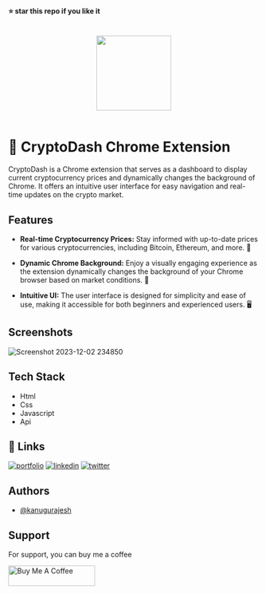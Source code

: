 #### ⭐ star this repo if you like it
<br>
<div align="center">
  <img src="https://github.com/kanugurajesh/Chrome-Extension-Dashboard/assets/120458029/239211af-c4ee-43b6-afb2-ebdeb414e627" alt="" width=150 height=150>
</div>
<br>

# 🚀 CryptoDash Chrome Extension

CryptoDash is a Chrome extension that serves as a dashboard to display current cryptocurrency prices and dynamically changes the background of Chrome. It offers an intuitive user interface for easy navigation and real-time updates on the crypto market.

## Features

- **Real-time Cryptocurrency Prices:** Stay informed with up-to-date prices for various cryptocurrencies, including Bitcoin, Ethereum, and more. 💸

- **Dynamic Chrome Background:** Enjoy a visually engaging experience as the extension dynamically changes the background of your Chrome browser based on market conditions. 🎨

- **Intuitive UI:** The user interface is designed for simplicity and ease of use, making it accessible for both beginners and experienced users. 🖥️

## Screenshots

![Screenshot 2023-12-02 234850](https://github.com/kanugurajesh/Chrome-Extension-Dashboard/assets/120458029/24faeb60-dcfa-43e3-9fcd-3bbd630d6f37)

## Tech Stack

- Html
- Css
- Javascript
- Api

## 🔗 Links
[![portfolio](https://img.shields.io/badge/my_portfolio-000?style=for-the-badge&logo=ko-fi&logoColor=white)](https://rajeshportfolio.me/)
[![linkedin](https://img.shields.io/badge/linkedin-0A66C2?style=for-the-badge&logo=linkedin&logoColor=white)](https://www.linkedin.com/in/rajesh-kanugu-aba8a3254/)
[![twitter](https://img.shields.io/badge/twitter-1DA1F2?style=for-the-badge&logo=twitter&logoColor=white)](https://twitter.com/exploringengin1)

## Authors

- [@kanugurajesh](https://github.com/kanugurajesh)

## Support

For support, you can buy me a coffee

<a href="https://www.buymeacoffee.com/kanugurajen" target="_blank"><img src="https://cdn.buymeacoffee.com/buttons/default-orange.png" alt="Buy Me A Coffee" height="41" width="174"></a>
